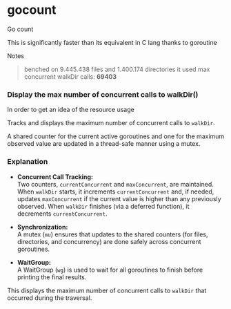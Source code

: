 # gocount
Go count


This is significantly faster than its equivalent in C lang thanks to goroutine

Notes 
> benched on 9.445.438 files and 1.400.174 directories
> it used max concurrent walkDir calls: **69403**





### Display the max number of concurrent calls to walkDir()

In order to get an idea of the resource usage

Tracks and displays the maximum number of concurrent calls to `walkDir`. 

A shared counter for the current active goroutines and one for the maximum observed value are updated in a thread-safe manner using a mutex. 

### Explanation

- **Concurrent Call Tracking:**  
  Two counters, `currentConcurrent` and `maxConcurrent`, are maintained. When `walkDir` starts, it increments `currentConcurrent` and, if needed, updates `maxConcurrent` if the current value is higher than any previously observed. When `walkDir` finishes (via a deferred function), it decrements `currentConcurrent`.

- **Synchronization:**  
  A mutex (`mu`) ensures that updates to the shared counters (for files, directories, and concurrency) are done safely across concurrent goroutines.

- **WaitGroup:**  
  A WaitGroup (`wg`) is used to wait for all goroutines to finish before printing the final results.

This displays the maximum number of concurrent calls to `walkDir` that occurred during the traversal.
